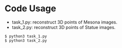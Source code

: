 # Code Usage
* task_1.py: reconstruct 3D points of Mesona images.
* task_2.py: reconstruct 3D points of Statue images.
```
$ python3 task_1.py
$ python3 task_2.py
```
